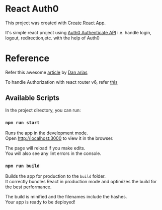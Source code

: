 # React Auth0

This project was created with [Create React App](https://github.com/facebook/create-react-app).

It's simple react project using [Auth0 Authenticate API](https://auth0.com/docs/api/authentication) i.e. handle login, logout, redirection,etc. with the help of Auth0

# Reference
Refer this awesome [article](https://auth0.com/blog/complete-guide-to-react-user-authentication/?utm_source=YouTube&utm_campaign=DevRel&utm_medium=link_placement) by [Dan arias](https://auth0.com/blog/authors/dan-arias/)

To handle Authorization with react router v6, refer [this](https://auth0.com/developers/hub/code-samples/spa/react-typescript/basic-authentication-react-router-6) 
## Available Scripts

In the project directory, you can run:

### `npm run start`

Runs the app in the development mode.\
Open [http://localhost:3000](http://localhost:3000) to view it in the browser.

The page will reload if you make edits.\
You will also see any lint errors in the console.

### `npm run build`

Builds the app for production to the `build` folder.\
It correctly bundles React in production mode and optimizes the build for the best performance.

The build is minified and the filenames include the hashes.\
Your app is ready to be deployed!